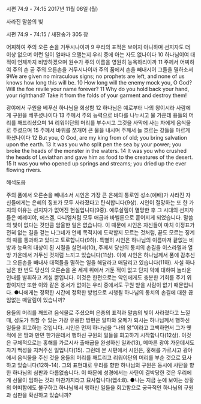 시편 74:9 - 74:15 
2017년 11월 06일 (월)

사라진 말씀의 빛



시편 74:9 - 74:15 / 새찬송가 305 장


어찌하여 주의 오른 손을 거두시나이까
9 우리의 표적은 보이지 아니하며 선지자도 더 이상 없으며 이런 일이 얼마나 오랠는지 우리 중에 아는 자도 없나이다 10 하나님이여 대적이 언제까지 비방하겠으며 원수가 주의 이름을 영원히 능욕하리이까 11 주께서 어찌하여 주의 손 곧 주의 오른손을 거두시나이까 주의 품에서 손을 빼내시어 그들을 멸하소서
9We are given no miraculous signs; no prophets are left, and none of us knows how long this will be. 10 How long will the enemy mock you, O God? Will the foe revile your name forever? 11 Why do you hold back your hand, your righthand? Take it from the folds of your garment and destroy them!

광야에서 구원을 베푸신 하나님을 회상함
12 하나님은 예로부터 나의 왕이시라 사람에게 구원을 베푸셨나이다 13 주께서 주의 능력으로 바다를 나누시고 물 가운데 용들의 머리를 깨뜨리셨으며 14 리워야단의 머리를 부수시고 그것을 사막에 사는 자에게 음식물로 주셨으며 15 주께서 바위를 쪼개어 큰 물을 내시며 주께서 늘 흐르는 강들을 마르게 하셨나이다
12 But you, O God, are my king from of old; you bring salvation upon the earth. 13 It was you who split pen the sea by your power; you broke the heads of the monster in the waters. 14 It was you who crushed the heads of Leviathan and gave him as food to the creatures of the desert. 15 It was you who opened up springs and streams; you dried up the ever flowing rivers.

해석도움





주의 품에서 오른손을 빼내소서
시인은 가장 큰 은혜의 통로인 성소(예배)가 사라진 자신들에게는 은혜의 징표가 모두 사라졌다고 탄식합니다(9상). 시인이 절망하는 또 한 가지의 이유는 선지자가 없어진 현실입니다(9중). 예루살렘이 멸망한 후 그 시대의 선지자들은 예레미야, 에스겔, 다니엘처럼 모두 애굽과 바벨론으로 흩어지게 되었습니다. 말씀의 빛이 없다는 것만큼 암울한 일은 없습니다. 이 때문에 시인은 자신들이 마치 이정표가 전혀 없는 길을 걷는 나그네가 언제 목적지에 도착할지 모르는 것처럼, 끝도 모르는 징계의 때를 통과하고 있다고 토로합니다(9하). 특별히 시인은 하나님의 이름마저 끝없는 비방과 능욕의 대상이 된 시절을 살면서(10), 주께서 당신의 통치의 손길을 이스라엘과 열방 가운데서 거두신 것처럼 느끼고 있습니다(11상). 이에 시인은 하나님께서 품에 감추신 그 오른손을 빼내사 대적들을 멸하는 일을 해달라고 매달리고 있습니다(11하). 사실 하나님은 한 번도 당신의 오른손을 온 세계 위에서 거둔 적이 없고 단지 악에 대하여 놀라운 인내를 발휘하고 계실 뿐입니다. 이것은 한편으로는 악인에게도 충분한 기회를 주기 위함이지만 또한 이와 같은 용서가 없이는 우리 중에서도 구원 받을 사람이 없기 때문입니다.
●나에게는 정확한 시간에 정확한 방법으로 시행될 하나님의 통치의 손길에 대한 끊임없는 매달림이 있습니까?

용들의 머리를 깨뜨려 음식물로 주셨으며
은총의 표적과 말씀의 빛이 사라졌다고 느낄 때, 성도가 취할 수 있는 가장 유용한 방편은 알파와 오메가 되시는 하나님께서 행하신 일들을 회고하는 것입니다. 시인은 먼저 하나님을 “나의 왕”이라고 고백하면서 그가 옛적에 온 땅과 만민 한가운데서 행하신 구원의 일들을 회고하기 시작합니다(12상). 이것은 구체적으로는 홍해를 가르시사 출애굽을 완성하신 일과(13), 메마른 광야 가운데서도 자기 백성을 지켜주신 일입니다(15). 그런데 본 시편에서 시인은, 홍해를 가르시고 광야에서 음식물을 주신 것을 용들의 머리를 깨트리고 리워야단의 머리를 부순 것으로 묘사하고 있습니다(12하-14). 그의 표현대로 우리를 향한 하나님의 구원은 동시에 사탄을 향한 하나님의 심판과 다름없습니다. 이 때문에 성경에서는 사탄이 결박당한 것은 우리에게 선물이 임하는 것과 마찬가지라고 묘사합니다(엡4:8).
●나는 지금 눈에 보이는 상황의 어떠함에도 불구하고 하나님께서 행하신 일들을 회고함으로 궁극적인 하나님의 구원과 심판을 확신하고 있습니까?